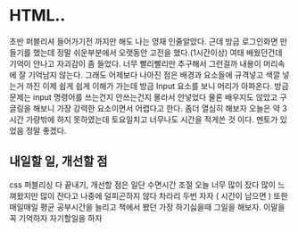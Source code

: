# HTML..

초반 퍼블리셔 들어가기전 까지만 해도 나는 영재 인줄알았다. 근데 방금 로그인화면 만들기를 했는데 정말 쉬운부분에서 오랫동안 고전을 했다.(1시간이상)
여태 배웠던건데 기억이 안나고 자괴감이 좀 들었다. 너무 빨리빨리만 추구해서 그런걸까 내용이 머리속에 잘 기억남지 않는다.
그래도 어제보다 나아진 점은 배경과 요소들에 규격넣고 색깔 넣는거 까진 이제 쉽게 쉽게 이해가 가는데 방금 Input 요소를 보니 머리가 아파온다.
방금문제는 input 명령어를 쓰는건지 안쓰는건지 몰라서 안넣었다 물론 배우지도 않았고 구글링을 해보니 가장 강력한 요소이면서 어렵다고 한다.
좀더 열심히 해보자 오늘은 약 3시간 가량밖에 하지 못하였는데 토요일치고 너무나도 시간을 적게쓴 것 이다. 멘토가 있었음 정말 좋겠다.

## 내일할 일, 개선할 점

css 퍼블리싱 다 끝내기, 개선할 점은 일단 수면시간 조절 오늘 너무 많이 잤다 많이 느껴왔지만 많이 잔다고 나중에 덜피곤하지 않다 차라리 두번 자자 ( 시간이 남으면 ) 또한 매일매일 평균 공부시간을 늘리고 책에서 봤던 가장 하기싫을때 그일을 해보자. 이말을 꼭 기억하자 
자기할일을 하자
